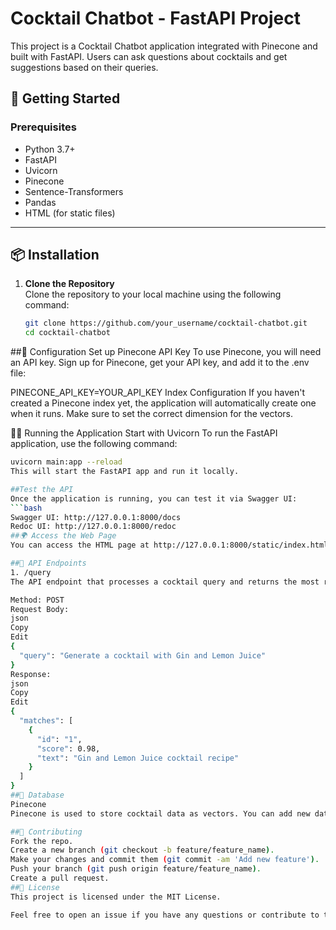# Cocktail Chatbot - FastAPI Project

This project is a Cocktail Chatbot application integrated with Pinecone and built with FastAPI. Users can ask questions about cocktails and get suggestions based on their queries.

## 🚀 Getting Started

### Prerequisites

- Python 3.7+
- FastAPI
- Uvicorn
- Pinecone
- Sentence-Transformers
- Pandas
- HTML (for static files)

---

## 📦 Installation

1. **Clone the Repository**  
   Clone the repository to your local machine using the following command:
   ```bash
   git clone https://github.com/your_username/cocktail-chatbot.git
   cd cocktail-chatbot
##🔧 Configuration
Set up Pinecone API Key
To use Pinecone, you will need an API key. Sign up for Pinecone, get your API key, and add it to the .env file:

PINECONE_API_KEY=YOUR_API_KEY
Index Configuration
If you haven't created a Pinecone index yet, the application will automatically create one when it runs. Make sure to set the correct dimension for the vectors.

🏃‍♂️ Running the Application
Start with Uvicorn
To run the FastAPI application, use the following command:
```bash
uvicorn main:app --reload
This will start the FastAPI app and run it locally.

##Test the API
Once the application is running, you can test it via Swagger UI:
```bash
Swagger UI: http://127.0.0.1:8000/docs
Redoc UI: http://127.0.0.1:8000/redoc
##🌍 Access the Web Page
You can access the HTML page at http://127.0.0.1:8000/static/index.html. The page will take user queries and query the Pinecone database for cocktail suggestions.

##📑 API Endpoints
1. /query
The API endpoint that processes a cocktail query and returns the most relevant results.

Method: POST
Request Body:
json
Copy
Edit
{
  "query": "Generate a cocktail with Gin and Lemon Juice"
}
Response:
json
Copy
Edit
{
  "matches": [
    {
      "id": "1",
      "score": 0.98,
      "text": "Gin and Lemon Juice cocktail recipe"
    }
  ]
}
##🔄 Database
Pinecone
Pinecone is used to store cocktail data as vectors. You can add new data to Pinecone and query it as needed.

##📝 Contributing
Fork the repo.
Create a new branch (git checkout -b feature/feature_name).
Make your changes and commit them (git commit -am 'Add new feature').
Push your branch (git push origin feature/feature_name).
Create a pull request.
##📄 License
This project is licensed under the MIT License.

Feel free to open an issue if you have any questions or contribute to the project!
